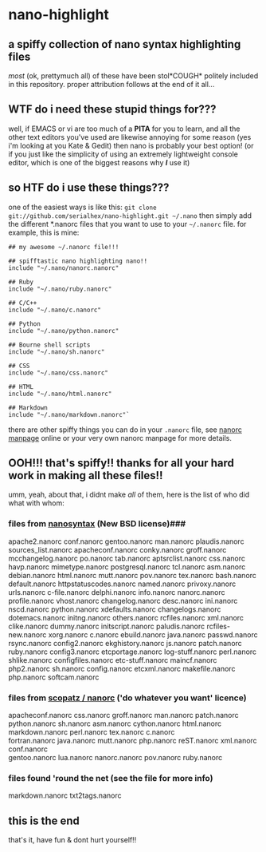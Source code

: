 nano-highlight
==============

a spiffy collection of nano syntax highlighting files
-----------------------------------------------------

*most* (ok, prettymuch all) of these have been stol\*COUGH\* politely included in this repository.  proper 
attribution follows at the end of it all...

WTF do i need these stupid things for???
----------------------------------------

well, if EMACS or vi are  too much of a **PITA** for you to learn, and all the other text editors you've used are 
likewise annoying for some reason (yes i'm looking at you Kate & Gedit) then nano is probably your best option!  (or 
if you just like the simplicity of using an extremely lightweight console editor, which is one of the biggest reasons 
why __*I*__ use it)

so HTF do i use these things???
-------------------------------

one of the easiest ways is like this:
`git clone git://github.com/serialhex/nano-highlight.git ~/.nano`
then simply add the different \*.nanorc files that you want to use to your `~/.nanorc` file.  for example, this is mine:

	## my awesome ~/.nanorc file!!!                                            
	
	## spifftastic nano highlighting nano!!
	include "~/.nano/nanorc.nanorc"
	
	## Ruby
	include "~/.nano/ruby.nanorc"
	
	## C/C++
	include "~/.nano/c.nanorc"
	
	## Python
	include "~/.nano/python.nanorc"
	
	## Bourne shell scripts
	include "~/.nano/sh.nanorc"
	
	## CSS
	include "~/.nano/css.nanorc"
	
	## HTML
	include "~/.nano/html.nanorc"
	
	## Markdown
	include "~/.nano/markdown.nanorc"`

there are other spiffy things you can do in your `.nanorc` file, see [nanorc manpage][] online or your very own nanorc manpage for more details.

[nanorc manpage]: http://www.nano-editor.org/dist/v2.2/nanorc.5.html

OOH!!!  that's spiffy!!  thanks for all your hard work in making all these files!!
----------------------------------------------------------------------------------

umm, yeah, about that, i didnt make *all* of them, here is the list of who did what with whom:

### files from [nanosyntax][] (New BSD license)###
[nanosyntax]: http://code.google.com/p/nanosyntax/

apache2.nanorc      conf.nanorc        gentoo.nanorc           man.nanorc          plaudis.nanorc      sources_list.nanorc
apacheconf.nanorc   conky.nanorc       groff.nanorc            mcchangelog.nanorc  po.nanorc           tab.nanorc
aptsrclist.nanorc   css.nanorc         havp.nanorc             mimetype.nanorc     postgresql.nanorc   tcl.nanorc
asm.nanorc          debian.nanorc      html.nanorc             mutt.nanorc         pov.nanorc          tex.nanorc
bash.nanorc         default.nanorc     httpstatuscodes.nanorc  named.nanorc        privoxy.nanorc      urls.nanorc
c-file.nanorc       delphi.nanorc      info.nanorc             nanorc.nanorc       profile.nanorc      vhost.nanorc
changelog.nanorc    desc.nanorc        ini.nanorc              nscd.nanorc         python.nanorc       xdefaults.nanorc
changelogs.nanorc   dotemacs.nanorc    initng.nanorc           others.nanorc       rcfiles.nanorc      xml.nanorc
clike.nanorc        dummy.nanorc       initscript.nanorc       paludis.nanorc      rcfiles-new.nanorc  xorg.nanorc
c.nanorc            ebuild.nanorc      java.nanorc             passwd.nanorc       rsync.nanorc
config2.nanorc      ekghistory.nanorc  js.nanorc               patch.nanorc        ruby.nanorc
config3.nanorc      etcportage.nanorc  log-stuff.nanorc        perl.nanorc         shlike.nanorc
configfiles.nanorc  etc-stuff.nanorc   maincf.nanorc           php2.nanorc         sh.nanorc
config.nanorc       etcxml.nanorc      makefile.nanorc         php.nanorc          softcam.nanorc

### files from [scopatz / nanorc][] ('do whatever you want' licence) ###
[scopatz / nanorc]: https://github.com/scopatz/nanorc

apacheconf.nanorc  css.nanorc      groff.nanorc  man.nanorc       patch.nanorc  python.nanorc  sh.nanorc
asm.nanorc         cython.nanorc   html.nanorc   markdown.nanorc  perl.nanorc   tex.nanorc     c.nanorc           
fortran.nanorc     java.nanorc     mutt.nanorc   php.nanorc       reST.nanorc   xml.nanorc     conf.nanorc        
gentoo.nanorc      lua.nanorc      nanorc.nanorc pov.nanorc       ruby.nanorc

### files found 'round the net (see the file for more info) ###

markdown.nanorc    txt2tags.nanorc

## this is the end ##

that's it, have fun & dont hurt yourself!!
